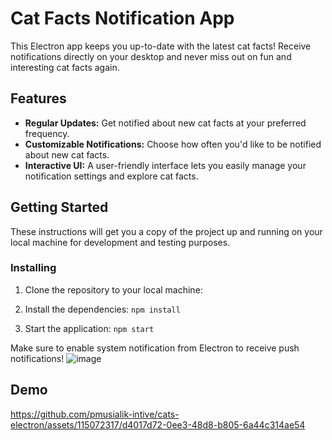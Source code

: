 # Cat Facts Notification App

This Electron app keeps you up-to-date with the latest cat facts! Receive notifications directly on your desktop and never miss out on fun and interesting cat facts again.

## Features

- **Regular Updates:** Get notified about new cat facts at your preferred frequency.
- **Customizable Notifications:** Choose how often you'd like to be notified about new cat facts.
- **Interactive UI:** A user-friendly interface lets you easily manage your notification settings and explore cat facts.

## Getting Started

These instructions will get you a copy of the project up and running on your local machine for development and testing purposes.

### Installing

1. Clone the repository to your local machine:

2. Install the dependencies:
   `npm install`

3. Start the application:
   `npm start`


Make sure to enable system notification from Electron to receive push notifications!
![image](https://github.com/pmusialik-intive/cats-electron/assets/115072317/58fa0197-5b45-444e-9165-b469aef4d6c2)


## Demo

https://github.com/pmusialik-intive/cats-electron/assets/115072317/d4017d72-0ee3-48d8-b805-6a44c314ae54



